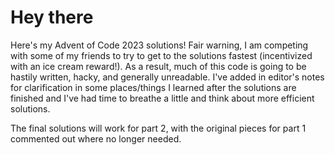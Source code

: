 # Hey there

Here's my Advent of Code 2023 solutions! Fair warning, I am competing with some of my friends to try to get to the solutions fastest (incentivized with an ice cream reward!). As a result, much of this code is going to be hastily written, hacky, and generally unreadable. I've added in editor's notes for clarification in some places/things I learned after the solutions are finished and I've had time to breathe a little and think about more efficient solutions. 

The final solutions will work for part 2, with the original pieces for part 1 commented out where no longer needed.
